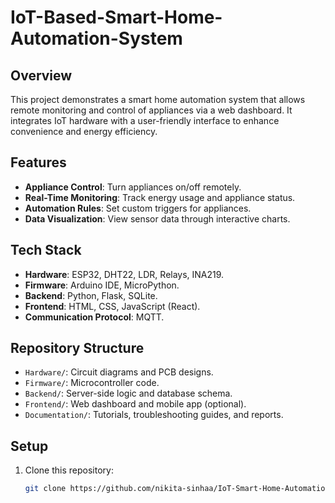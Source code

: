 # IoT-Based-Smart-Home-Automation-System

## Overview
This project demonstrates a smart home automation system that allows remote monitoring and control of appliances via a web dashboard. It integrates IoT hardware with a user-friendly interface to enhance convenience and energy efficiency.

## Features
- **Appliance Control**: Turn appliances on/off remotely.
- **Real-Time Monitoring**: Track energy usage and appliance status.
- **Automation Rules**: Set custom triggers for appliances.
- **Data Visualization**: View sensor data through interactive charts.

## Tech Stack
- **Hardware**: ESP32, DHT22, LDR, Relays, INA219.
- **Firmware**: Arduino IDE, MicroPython.
- **Backend**: Python, Flask, SQLite.
- **Frontend**: HTML, CSS, JavaScript (React).
- **Communication Protocol**: MQTT.

## Repository Structure
- `Hardware/`: Circuit diagrams and PCB designs.
- `Firmware/`: Microcontroller code.
- `Backend/`: Server-side logic and database schema.
- `Frontend/`: Web dashboard and mobile app (optional).
- `Documentation/`: Tutorials, troubleshooting guides, and reports.

## Setup
1. Clone this repository:
   ```bash
   git clone https://github.com/nikita-sinhaa/IoT-Smart-Home-Automation.git
